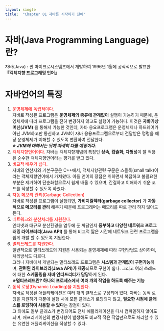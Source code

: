```yaml
---
layout: single
title:  "Chapter 01 자바를 시작하기 전에"
---
```


# 자바(Java Programming Language)란?  
자바(Java) : 썬 마이크로시스템즈에서 개발하여 1996년 1월에 공식적으로 발표한 **『객체지향 프로그래밍 언어』**

# 자바언어의 특징
1. <span style="color:red">운영체제에 독립적이다.</span>  
    자바로 작성된 프로그램은 **운영체제의 종류에 관계없이** 실행이 가능하기 때문에, 운영체제에 따라 프로그램을 전혀 변경하지 않고도 실행이 가능하다.
    이것은 **자바가상머신(JVM)** 을 통해서 가능한 것인데, 자바 응요프로그램은 운영체제나 하드웨어가 아닌 JVM하고만 통신하고 JVM이 자바 응용프로그램으로부터 전달받은 명령을
    해당 운영체제가 이해할 수 있도록 변환하여 전달한다.  
    ***※ JVM에 대해서는 뒤에 자세히 다룰 예정이다.***
2. <span style="color:red">객체지향언어이다.  </span>
    자바는 객체지향개념의 특징인 **상속, 캡슐화, 다형성**이 잘 적용된 순수한 객체지향언어라는 평가를 받고 있다.
3. <span style="color:red">비교적 배우기 쉽다.<br></span>
    자바의 연산자와 기본구문은 C++에서, 객체지향관련 구문은 스몰톡(small talk)이라는 객체지향언어에서 가져왔다. 이들 언어의 장접은 취하면서 복잡하고 불필요한 부분은 제거하여 단순화함으로서 쉽게 배울 수 있으며, 간결하고 이해하기 쉬운 코드를 작성할 수 있도록 하였다.
4. <span style="color:red">자동 메모리 관리(Garbage Collection)<br></span>
    자바로 작성된 프로그램이 실행되면, **가비지컬렉터(garbage collector)** 가 **자동적으로 메모리를 관리** 해주기 때문에 프로그래머는 메모리를 따로 관리 하지 않아도 된다.
5. <span style="color:red">네트워크와 분산처리를 지원한다.<br></span>
    인터넷과 대규모 분산환경을 염두에 둔 까닭인지 **풍부하고 다양한 네트워크 프로그래밍 라이브러리(Java API)** 를 통해 비교적 짧은 시간에 네트워크 관련 프로그램을 쉽게 개발 할 수 있도록 지원한다.
6. <span style="color:red">멀티쓰레드를 지원한다.<br></span>
    일반적으로 멀티쓰레드의 지원은 사용되는 운영체제에 따라 구현방법도 상이하며, 처리방식도 다르다.<br>그러나 자바에서 개발되는 멀티쓰레드 프로그램은 **시스템과 관계없이 구현가능**하며, **관련된 라이브러리(Java API)가 제공**되므로 구현이 쉽다. 그리고 여러 쓰레드에 대한 **스케줄링을 자바 인터프리터가 담당**하게 된다.<br>
    **※멀티쓰레드란? 하나의 프로세스에서 여러 개의 작업을 하도록 해주는 기능**
7. <span style="color:red">동적 로딩(Dynamic Loading)을 지원한다.<br></span>
   자바로 작성된 애플리케이션은 여러 개의 클래스로 구성되어 있다. 자바는 동적 로딩을 지원하기 때문에 실행 시에 모든 클래스가 로딩되지 않고, **필요한 시점에 클래스를 로딩하여 사용할 수 있다**는 장점이 있다.<br>그 외에도 일부 클래스가 변경되어도 전체 애플리케이션을 다시 컴파일하지 않아도 되며, 애프리케이션의 변경사항이 발생해도 비교적 적은 작업만으로도 처리할 수 있는 유연한 애플리케이션을 작성할 수 있다.
